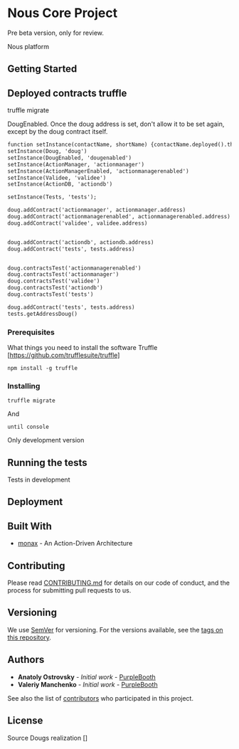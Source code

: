 # Nous Core Project
Pre beta version, only for review.

Nous platform


## Getting Started

## Deployed contracts truffle


truffle migrate

DougEnabled. Once the doug address is set, don't allow it to be set again, except by the
doug contract itself.



```diff    
function setInstance(contactName, shortName) {contactName.deployed().then(inst => global[shortName] = inst);}
setInstance(Doug, 'doug')
setInstance(DougEnabled, 'dougenabled')
setInstance(ActionManager, 'actionmanager')
setInstance(ActionManagerEnabled, 'actionmanagerenabled')
setInstance(Validee, 'validee')
setInstance(ActionDB, 'actiondb')

setInstance(Tests, 'tests');

doug.addContract('actionmanager', actionmanager.address)
doug.addContract('actionmanagerenabled', actionmanagerenabled.address)
doug.addContract('validee', validee.address)


doug.addContract('actiondb', actiondb.address)
doug.addContract('tests', tests.address)


doug.contractsTest('actionmanagerenabled')
doug.contractsTest('actionmanager')
doug.contractsTest('validee')
doug.contractsTest('actiondb')
doug.contractsTest('tests')

doug.addContract('tests', tests.address)
tests.getAddressDoug()
```

### Prerequisites

What things you need to install the software 
Truffle [https://github.com/trufflesuite/truffle]

```
npm install -g truffle
```

### Installing

```
truffle migrate
```

And 

```
until console
```

Only development version

## Running the tests

Tests in development 

## Deployment



## Built With

* [monax](https://monax.io/docs/tutorials/solidity/solidity_2_action_driven_architecture/) - An Action-Driven Architecture

## Contributing

Please read [CONTRIBUTING.md](https://gist.github.com/PurpleBooth/b24679402957c63ec426) for details on our code of conduct, and the process for submitting pull requests to us.

## Versioning

We use [SemVer](http://semver.org/) for versioning. For the versions available, see the [tags on this repository](https://github.com/your/project/tags). 

## Authors

* **Anatoly Ostrovsky** - *Initial work* - [PurpleBooth](https://github.com/PurpleBooth)
* **Valeriy Manchenko** - *Initial work* - [PurpleBooth](https://github.com/PurpleBooth)

See also the list of [contributors](https://github.com/your/project/contributors) who participated in this project.

## License




Source Dougs realization []